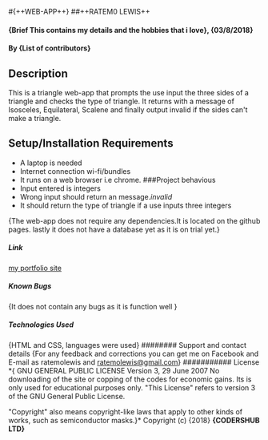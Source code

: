 #{++WEB-APP++}
##++RATEM0 LEWIS++
#### {Brief This contains my details and the hobbies that i love}, {03/8/2018}
#### By **{List of contributors}**
## Description
This is a triangle web-app that prompts the use input the three sides of a triangle and checks the type of triangle. It returns with a message of Isosceles, Equilateral, Scalene and finally output invalid if the sides can't make a triangle.
## Setup/Installation Requirements
* A laptop is needed
* Internet connection wi-fi/bundles
* It runs on a web browser i.e chrome.
###Project behavious
* Input entered is integers
* Wrong input should return an message.*invalid*
* It should return the type of triangle if a use inputs three integers

{The web-app  does not require any dependencies.It is located on the github pages. lastly it does not have a database yet as it is on trial yet.}
##### Link
[my portfolio site](https://ratemolewis.github.io/luiz/)
##### Known Bugs
{It does not contain any bugs as it is function well }
##### Technologies Used
{HTML and CSS,  languages were used}
######## Support and contact details
{For any feedback and corrections you can get me on Facebook and E-mail as ratemolewis and ratemolewis@gmail.com}
########### License
*{
                    GNU GENERAL PUBLIC LICENSE
                      Version 3, 29 June 2007
  No downloading of the site or copping of the codes for economic gains.
  Its is only used for educational purposes only.
  "This License" refers to version 3 of the GNU General Public License.

  "Copyright" also means copyright-like laws that apply to other kinds of
works, such as semiconductor masks.}*
Copyright (c) {2018} **{CODERSHUB LTD}**
